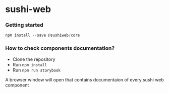 # sushi-web

### Getting started

```jsx
npm install --save @sushiweb/core
```

### How to check components documentation?

- Clone the repository
- Run `npm install`
- Run `npm run storybook`

A browser window will open that contains documentaion of every sushi web component
